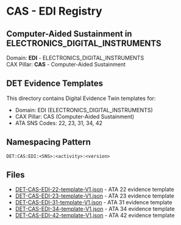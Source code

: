 # CAS - EDI Registry

## Computer-Aided Sustainment in ELECTRONICS_DIGITAL_INSTRUMENTS

Domain: **EDI** - ELECTRONICS_DIGITAL_INSTRUMENTS  
CAX Pillar: **CAS** - Computer-Aided Sustainment

## DET Evidence Templates

This directory contains Digital Evidence Twin templates for:
- Domain: EDI (ELECTRONICS_DIGITAL_INSTRUMENTS)
- CAX Pillar: CAS (Computer-Aided Sustainment)
- ATA SNS Codes: 22, 23, 31, 34, 42

## Namespacing Pattern
```
DET:CAS:EDI:<SNS>:<activity>:<version>
```

## Files
- [DET-CAS-EDI-22-template-V1.json](DET-CAS-EDI-22-template-V1.json) - ATA 22 evidence template
- [DET-CAS-EDI-23-template-V1.json](DET-CAS-EDI-23-template-V1.json) - ATA 23 evidence template
- [DET-CAS-EDI-31-template-V1.json](DET-CAS-EDI-31-template-V1.json) - ATA 31 evidence template
- [DET-CAS-EDI-34-template-V1.json](DET-CAS-EDI-34-template-V1.json) - ATA 34 evidence template
- [DET-CAS-EDI-42-template-V1.json](DET-CAS-EDI-42-template-V1.json) - ATA 42 evidence template
